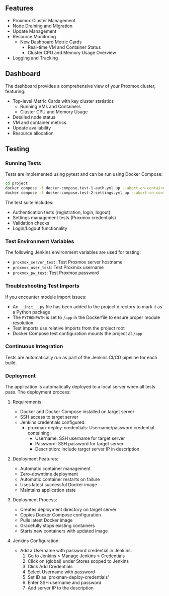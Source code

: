 ## Features

- Proxmox Cluster Management
- Node Draining and Migration
- Update Management
- Resource Monitoring
  - New Dashboard Metric Cards
    - Real-time VM and Container Status
    - Cluster CPU and Memory Usage Overview
- Logging and Tracking

## Dashboard

The dashboard provides a comprehensive view of your Proxmox cluster, featuring:

- Top-level Metric Cards with key cluster statistics
  - Running VMs and Containers
  - Cluster CPU and Memory Usage
- Detailed node status
- VM and container metrics
- Update availability
- Resource allocation

## Testing

### Running Tests

Tests are implemented using pytest and can be run using Docker Compose:

```bash
cd project
docker compose -f docker-compose.test-1-auth.yml up --abort-on-container-exit
docker compose -f docker-compose.test-2-settings.yml up --abort-on-container-exit
```

The test suite includes:
- Authentication tests (registration, login, logout)
- Settings management tests (Proxmox credentials)
- Validation checks
- Login/Logout functionality

### Test Environment Variables

The following Jenkins environment variables are used for testing:
- `proxmox_server_test`: Test Proxmox server hostname
- `proxmox_user_test`: Test Proxmox username
- `proxmox_pw_test`: Test Proxmox password

### Troubleshooting Test Imports

If you encounter module import issues:
- An `__init__.py` file has been added to the project directory to mark it as a Python package
- The `PYTHONPATH` is set to `/app` in the Dockerfile to ensure proper module resolution
- Test imports use relative imports from the project root
- Docker Compose test configuration mounts the project at `/app`

### Continuous Integration

Tests are automatically run as part of the Jenkins CI/CD pipeline for each build.

### Deployment

The application is automatically deployed to a local server when all tests pass. The deployment process:

1. Requirements:
   - Docker and Docker Compose installed on target server
   - SSH access to target server
   - Jenkins credentials configured:
     - proxman-deploy-credentials: Username/password credential containing:
       - Username: SSH username for target server
       - Password: SSH password for target server
       - Description: Include target server IP in description

2. Deployment Features:
   - Automatic container management
   - Zero-downtime deployment
   - Automatic container restarts on failure
   - Uses latest successful Docker image
   - Maintains application state

3. Deployment Process:
   - Creates deployment directory on target server
   - Copies Docker Compose configuration
   - Pulls latest Docker image
   - Gracefully stops existing containers
   - Starts new containers with updated image

4. Jenkins Configuration:
   - Add a Username with password credential in Jenkins:
     1. Go to Jenkins > Manage Jenkins > Credentials
     2. Click on (global) under Stores scoped to Jenkins
     3. Click Add Credentials
     4. Select Username with password
     5. Set ID as 'proxman-deploy-credentials'
     6. Enter SSH username and password
     7. Add server IP to the description
